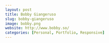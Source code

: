 ```yaml
---
layout: post
title: Bobby Giangeruso
slug: bobby-giangeruso
image: bobby.png
website: http://www.bobby.so/
categories: [Personal, Portfolio, Responsive]
---
```


